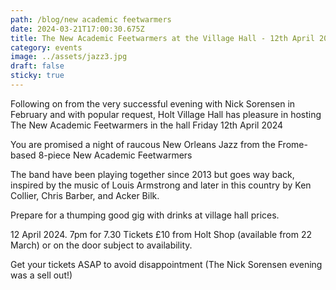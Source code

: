 ```yaml
---
path: /blog/new academic feetwarmers
date: 2024-03-21T17:00:30.675Z
title: The New Academic Feetwarmers at the Village Hall - 12th April 2024
category: events
image: ../assets/jazz3.jpg
draft: false
sticky: true
---
```

Following on from the very successful evening with Nick Sorensen in February and with popular request, Holt Village Hall has pleasure in hosting The New Academic Feetwarmers in the hall Friday 12th April 2024

You are promised a night of raucous New Orleans Jazz from the Frome-based 8-piece New Academic Feetwarmers

The band have been playing together since 2013 but goes way back, inspired by the music of Louis Armstrong and later in this country by Ken Collier, Chris Barber, and Acker Bilk.

Prepare for a thumping good gig with drinks at village hall prices.

12 April 2024. 7pm for 7.30 Tickets £10 from Holt Shop (available from 22 March) or on the door subject to availability.

Get your tickets ASAP to avoid disappointment (The Nick Sorensen evening was a sell out!)